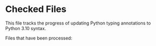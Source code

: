 # Checked Files

This file tracks the progress of updating Python typing annotations to Python 3.10 syntax.

Files that have been processed:

